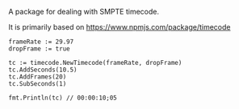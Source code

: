A package for dealing with SMPTE timecode.

It is primarily based on https://www.npmjs.com/package/timecode

```
frameRate := 29.97
dropFrame := true

tc := timecode.NewTimecode(frameRate, dropFrame)
tc.AddSeconds(10.5)
tc.AddFrames(20)
tc.SubSeconds(1)

fmt.Println(tc) // 00:00:10;05
```
